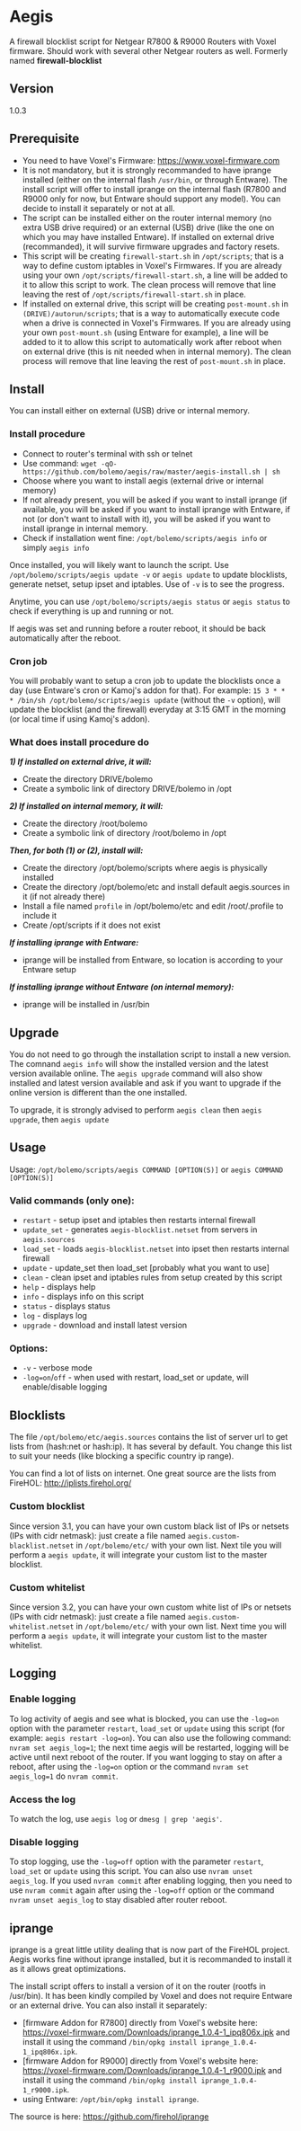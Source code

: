 # Aegis
A firewall blocklist script for Netgear R7800 & R9000 Routers with Voxel firmware.
Should work with several other Netgear routers as well.
Formerly named **firewall-blocklist**

## Version
1.0.3

## Prerequisite
* You need to have Voxel's Firmware: https://www.voxel-firmware.com
* It is not mandatory, but it is strongly recommanded to have iprange installed (either on the internal flash `/usr/bin`, or through Entware). The install script will offer to install iprange on the internal flash (R7800 and R9000 only for now, but Entware should support any model). You can decide to install it separately or not at all.
* The script can be installed either on the router internal memory (no extra USB drive required) or an external (USB) drive (like the one on which you may have installed Entware). If installed on external drive (recommanded), it will survive firmware upgrades and factory resets.
* This script will be creating `firewall-start.sh` in `/opt/scripts`; that is a way to define custom iptables in Voxel's Firmwares. If you are already using your own `/opt/scripts/firewall-start.sh`, a line will be added to it to allow this script to work. The clean process will remove that line leaving the rest of `/opt/scripts/firewall-start.sh` in place.
* If installed on external drive, this script will be creating `post-mount.sh` in `(DRIVE)/autorun/scripts`; that is a way to automatically execute code when a drive is connected in Voxel's Firmwares. If you are already using your own `post-mount.sh` (using Entware for example), a line will be added to it to allow this script to automatically work after reboot when on external drive (this is nit needed when in internal memory). The clean process will remove that line leaving the rest of `post-mount.sh` in place.

## Install
You can install either on external (USB) drive or internal memory.

### Install procedure
* Connect to router's terminal with ssh or telnet
* Use command: `wget -qO- https://github.com/bolemo/aegis/raw/master/aegis-install.sh | sh`
* Choose where you want to install aegis (external drive or internal memory)
* If not already present, you will be asked if you want to install iprange (if available, you will be asked if you want to install iprange with Entware, if not (or don't want to install with it), you will be asked if you want to install iprange in internal memory.
* Check if installation went fine: `/opt/bolemo/scripts/aegis info` or simply `aegis info`

Once installed, you will likely want to launch the script.
Use `/opt/bolemo/scripts/aegis update -v` or `aegis update` to update blocklists, generate netset, setup ipset and iptables. Use of `-v` is to see the progress.

Anytime, you can use `/opt/bolemo/scripts/aegis status` or `aegis status` to check if everything is up and running or not.

If aegis was set and running before a router reboot, it should be back automatically after the reboot.

### Cron job
You will probably want to setup a cron job to update the blocklists once a day (use Entware's cron or Kamoj's addon for that). For example: `15 3 * * * /bin/sh /opt/bolemo/scripts/aegis update` (without the `-v` option), will update the blocklist (and the firewall) everyday at 3:15 GMT in the morning (or local time if using Kamoj's addon).

### What does install procedure do
***1) If installed on external drive, it will:***
* Create the directory DRIVE/bolemo
* Create a symbolic link of directory DRIVE/bolemo in /opt

***2) If installed on internal memory, it will:***
* Create the directory /root/bolemo
* Create a symbolic link of directory /root/bolemo in /opt

***Then, for both (1) or (2), install will:***
* Create the directory /opt/bolemo/scripts where aegis is physically installed
* Create the directory /opt/bolemo/etc and install default aegis.sources in it (if not already there)
* Install a file named `profile` in /opt/bolemo/etc and edit /root/.profile to include it
* Create /opt/scripts if it does not exist

***If installing iprange with Entware:***
* iprange will be installed from Entware, so location is according to your Entware setup

***If installing iprange without Entware (on internal memory):***
* iprange will be installed in /usr/bin

## Upgrade
You do not need to go through the installation script to install a new version.
The comnand `aegis info` will show the installed version and the latest version available online.
The `aegis upgrade` command will also show installed and latest version available and ask if you want to upgrade if the online version is different than the one installed.

To upgrade, it is strongly advised to perform `aegis clean` then `aegis upgrade`, then `aegis update`

## Usage
Usage: `/opt/bolemo/scripts/aegis COMMAND [OPTION(S)]` or `aegis COMMAND [OPTION(S)]`

### Valid commands (only one):
* `restart` - setup ipset and iptables then restarts internal firewall
* `update_set` - generates `aegis-blocklist.netset` from servers in `aegis.sources`
* `load_set` - loads `aegis-blocklist.netset` into ipset then restarts internal firewall
* `update` - update_set then load_set [probably what you want to use]
* `clean` - clean ipset and iptables rules from setup created by this script
* `help` - displays help
* `info` - displays info on this script
* `status` - displays status
* `log` - displays log
* `upgrade` - download and install latest version

### Options:
* `-v` - verbose mode
* `-log=on`/`off` - when used with restart, load_set or update, will enable/disable logging

## Blocklists
The file `/opt/bolemo/etc/aegis.sources` contains the list of server url to get lists from (hash:net or hash:ip). It has several by default. You change this list to suit your needs (like blocking a specific country ip range).

You can find a lot of lists on internet. One great source are the lists from FireHOL: http://iplists.firehol.org/

### Custom blocklist
Since version 3.1, you can have your own custom black list of IPs or netsets (IPs with cidr netmask): just create a file named `aegis.custom-blacklist.netset` in `/opt/bolemo/etc/` with your own list. Next tile you will perform a `aegis update`, it will integrate your custom list to the master blocklist.

### Custom whitelist
Since version 3.2, you can have your own custom white list of IPs or netsets (IPs with cidr netmask): just create a file named `aegis.custom-whitelist.netset` in `/opt/bolemo/etc/` with your own list. Next time you will perform a `aegis update`, it will integrate your custom list to the master whitelist.

## Logging
### Enable logging
To log activity of aegis and see what is blocked, you can use the `-log=on` option with the parameter `restart`, `load_set` or `update` using this script (for example: `aegis restart -log=on`).
You can also use the following command: `nvram set aegis_log=1`; the next time aegis will be restarted, logging will be active until next reboot of the router.
If you want logging to stay on after a reboot, after using the `-log=on` option or the command `nvram set aegis_log=1` do `nvram commit`.

### Access the log
To watch the log, use `aegis log` or `dmesg | grep 'aegis'`.

### Disable logging
To stop logging, use the `-log=off` option with the parameter `restart`, `load_set` or `update` using this script.
You can also use `nvram unset aegis_log`.
If you used `nvram commit` after enabling logging, then you need to use `nvram commit` again after using the `-log=off` option or the command `nvram unset aegis_log` to stay disabled after router reboot.

## iprange
iprange is a great little utility dealing that is now part of the FireHOL project.
Aegis works fine without iprange installed, but it is recommanded to install it as it allows great optimizations.

The install script offers to install a version of it on the router (rootfs in /usr/bin). It has been kindly compiled by Voxel and does not require Entware or an external drive.
You can also install it separately:
* [firmware Addon for R7800] directly from Voxel's website here: https://voxel-firmware.com/Downloads/iprange_1.0.4-1_ipq806x.ipk and install it using the command `/bin/opkg install iprange_1.0.4-1_ipq806x.ipk`.
* [firmware Addon for R9000] directly from Voxel's website here: https://voxel-firmware.com/Downloads/iprange_1.0.4-1_r9000.ipk and install it using the command `/bin/opkg install iprange_1.0.4-1_r9000.ipk`.
* using Entware: `/opt/bin/opkg install iprange`.

The source is here: https://github.com/firehol/iprange
